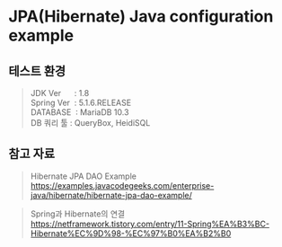# JPA(Hibernate) Java configuration example
## 테스트 환경 
> JDK Ver &nbsp;&nbsp;&nbsp;&nbsp; : 1.8  
> Spring Ver &nbsp;: 5.1.6.RELEASE  
> DATABASE &nbsp;: MariaDB 10.3  
> DB 쿼리 툴 : QueryBox, HeidiSQL  

## 참고 자료
> Hibernate JPA DAO Example  
> https://examples.javacodegeeks.com/enterprise-java/hibernate/hibernate-jpa-dao-example/  

> Spring과 Hibernate의 연결  
> https://netframework.tistory.com/entry/11-Spring%EA%B3%BC-Hibernate%EC%9D%98-%EC%97%B0%EA%B2%B0  
